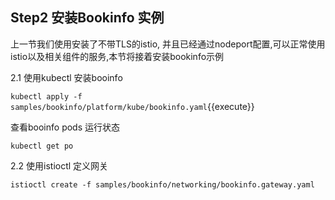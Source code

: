 ## Step2 安装Bookinfo 实例

 上一节我们使用安装了不带TLS的istio, 并且已经通过nodeport配置,可以正常使用istio以及相关组件的服务,本节将接着安装bookinfo示例

2.1 使用kubectl 安装booinfo 

`kubectl apply -f samples/bookinfo/platform/kube/bookinfo.yaml`{{execute}}

查看booinfo pods 运行状态

`kubectl get po`



2.2 使用istioctl 定义网关

`istioctl create -f samples/bookinfo/networking/bookinfo.gateway.yaml`

